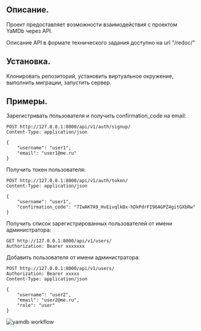 ## Описание.
Проект предоставляет возможности взаимодействия с проектом YaMDb через API.

Описание API в формате технического задания доступно на url "/redoc/"

## Установка.
Клонировать репозиторий, установить виртуальное окружение, выполнить миграции, запустить сервер.

## Примеры.
Зарегистривать пользователя и получить confirmation_code на email:
```
POST http://127.0.0.1:8000/api/v1/auth/signup/
Content-Type: application/json

{
    "username": "user1",
    "email": "user1@me.ru"
} 
```
Получить токен пользователя:
```
POST http://127.0.0.1:8000/api/v1/auth/token/
Content-Type: application/json

{
    "username": "user1",
    "confirmation_code": "7IwAK7A9_HvEivqlkBx-hDkPdrFI96AGPZ4gitGXbRw"
}
```
Получить список зарегистрированных пользователей от имени администратора:
```
GET http://127.0.0.1:8000/api/v1/users/
Authorization: Bearer xxxxxxx

```
Добавить пользователя от имени администратора:
```
POST http://127.0.0.1:8000/api/v1/users/
Authorization: Bearer xxxxx
Content-Type: application/json

{
    "username": "user2",
    "email": "user2@me.ru",
    "role": "user"
}
```
![yamdb workflow](https://github.com/svoskresensky/yamdb_final/actions/workflows/yamdb_workflow.yml/badge.svg)
